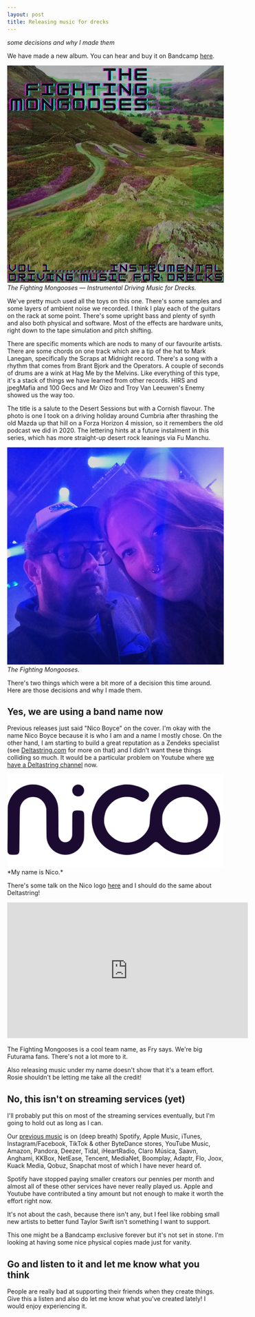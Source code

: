 ```yaml
---
layout: post
title: Releasing music for drecks
---
```


*some decisions and why I made them*

We have made a new album. You can hear and buy it on Bandcamp [here](https://fightingmongooses.bandcamp.com/).

![Instrumental Driving Music for Drecks](/public/img/inst.webp)
*The Fighting Mongooses — Instrumental Driving Music for Drecks.*

We've pretty much used all the toys on this one. There's some samples and some layers of ambient noise we recorded. I think I play each of the guitars on the rack at some point. There's some upright bass and plenty of synth and also both physical and software. Most of the effects are hardware units, right down to the tape simulation and pitch shifting.

There are specific moments which are nods to many of our favourite artists. There are some chords on one track which are a tip of the hat to Mark Lanegan, specifically the Scraps at Midnight record. There's a song with a rhythm that comes from Brant Bjork and the Operators. A couple of seconds of drums are a wink at Hag Me by the Melvins. Like everything of this type, it's a stack of things we have learned from other records. HIRS and jpegMafia and 100 Gecs and Mr Oizo and Troy Van Leeuwen's Enemy showed us the way too.

The title is a salute to the Desert Sessions but with a Cornish flavour. The photo is one I took on a driving holiday around Cumbria after thrashing the old Mazda up that hill on a Forza Horizon 4 mission, so it remembers the old podcast we did in 2020. The lettering hints at a future instalment in this series, which has more straight-up desert rock leanings via Fu Manchu.

![The Fighting Mongooses.](/public/img/fighting-mongooses.jpeg)
*The Fighting Mongooses.*

There's two things which were a bit more of a decision this time around. Here are those decisions and why I made them.

## Yes, we are using a band name now

Previous releases just said "Nico Boyce" on the cover. I'm okay with the name Nico Boyce because it is who I am and a name I mostly chose. On the other hand, I am starting to build a great reputation as a Zendeks specialist (see [Deltastring.com](https://deltastring.com) for more on that) and I didn't want these things colliding so much. It would be a particular problem on Youtube where [we have a Deltastring channel](https://www.youtube.com/@deltastringdotcom) now.

<img src="/public/img/nicologo.svg" alt="Nico Beastie Boyce logo." width="600" />
*My name is Nico.*

There's some talk on the Nico logo [here](https://nicoboyce.com/2024/05/25/where-did-the-nico-logo-design-originate/) and I should do the same about Deltastring!

<iframe width="560" height="315" src="https://www.youtube.com/embed/ya4DuoPbVjc?si=8Qr-u-5hUtND54LS" title="YouTube video player" frameborder="0" allow="accelerometer; autoplay; clipboard-write; encrypted-media; gyroscope; picture-in-picture; web-share" referrerpolicy="strict-origin-when-cross-origin" allowfullscreen></iframe>

The Fighting Mongooses is a cool team name, as Fry says. We're big Futurama fans. There's not a lot more to it.

Also releasing music under my name doesn't show that it's a team effort. Rosie shouldn't be letting me take all the credit!

## No, this isn't on streaming services (yet)

I'll probably put this on most of the streaming services eventually, but I'm going to hold out as long as I can.

Our [previous music](https://nicoboyce.com/music/) is on (deep breath) Spotify, Apple Music, iTunes, Instagram/Facebook, TikTok & other ByteDance stores, YouTube Music, Amazon, Pandora, Deezer, Tidal, iHeartRadio, Claro Música, Saavn, Anghami, KKBox, NetEase, Tencent, MediaNet, Boomplay, Adaptr, Flo, Joox, Kuack Media, Qobuz, Snapchat most of which I have never heard of.

Spotify have stopped paying smaller creators our pennies per month and almost all of these other services have never really played us. Apple and Youtube have contributed a tiny amount but not enough to make it worth the effort right now.

It's not about the cash, because there isn't any, but I feel like robbing small new artists to better fund Taylor Swift isn't something I want to support.

This one might be a Bandcamp exclusive forever but it's not set in stone. I'm looking at having some nice physical copies made just for vanity.

## Go and listen to it and let me know what you think

People are really bad at supporting their friends when they create things. Give this a listen and also do let me know what you've created lately! I would enjoy experiencing it.